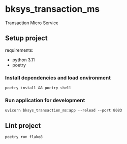 # bksys_transaction_ms

Transaction Micro Service

## Setup project

requirements:
- python 3.11
- poetry

### Install dependencies and load environment
```
poetry install && poetry shell
```

### Run application for development
```
uvicorn bksys_transaction_ms:app --reload --port 8083
```

## Lint project
```
poetry run flake8
```